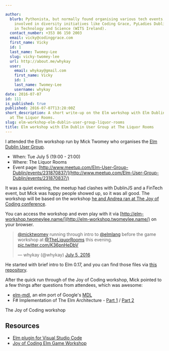 ```yaml
---

author:
  blurb: Pythonista, but normally found organising various tech events, and now heavily
    involved in diversity initiatives like Coding Grace, PyLadies Dublin, and Women
    in Technology and Science (WITS Ireland).
  contact_number: +353 86 150 2003
  email: vicky@codinggrace.com
  first_name: Vicky
  id: 1
  last_name: Twomey-Lee
  slug: vicky-twomey-lee
  url: http://about.me/whykay
  user:
    email: whykay@gmail.com
    first_name: Vicky
    id: 1
    last_name: Twomey-Lee
    username: whykay
date: 2016-07-07
id: 111
is_published: true
published: 2016-07-07T13:28:00Z
short_description: A short write-up on the Elm workshop with Elm Dublin User Group
  at The Liquor Rooms.
slug: elm-workshop-elm-dublin-user-group-liquor-rooms
title: Elm workshop with Elm Dublin User Group at The Liquor Rooms
---
```


I attended the Elm workshop run by Mick Twomey who organises the [Elm Dublin User Group](http://www.meetup.com/Elm-User-Group-Dublin/).

* When: Tue July 5 (19:00 - 21:00)
* Where: The Liquor Rooms
* Event page: [http://www.meetup.com/Elm-User-Group-Dublin/events/231870837/](http://www.meetup.com/Elm-User-Group-Dublin/events/231870837/)

It was a quiet evening, the meetup had clashes with DublinJS and a FinTech event, but Mick was happy people showed up, so it was all good. The workshop will be based on the workshop [he and Andrea ran at The Joy of Coding conference](http://joyofcoding.org/speakers/andrea-magnorsky-michael-twomey.html). 

You can access the workshop and even play with it via [http://elm-workshop.twomeylee.name/](http://elm-workshop.twomeylee.name/) on your browser.

<blockquote class="twitter-tweet" data-lang="en"><p lang="en" dir="ltr"><a href="https://twitter.com/micktwomey">@micktwomey</a> running through intro to <a href="https://twitter.com/elmlang">@elmlang</a> before the game workshop at <a href="https://twitter.com/TheLiquorRooms">@TheLiquorRooms</a> this evening. <a href="https://t.co/K36pnHeDbV">pic.twitter.com/K36pnHeDbV</a></p>&mdash; whykay (@whykay) <a href="https://twitter.com/whykay/status/750401532756197376">July 5, 2016</a></blockquote>
<script async src="//platform.twitter.com/widgets.js" charset="utf-8"></script>

He started with brief intro to Elm 0.17, and you can find those files via [this repository](https://github.com/micktwomey/elm-0.17-dublin-elm-may-2016). 

After the quick run through of the Joy of Coding workshop, Mick pointed to a few things after questions from attendees, which was awesome:

* [elm-mdl](https://debois.github.io/elm-mdl/), an elm port of Google's [MDL](https://getmdl.io/started/)
* F# Implementation of The Elm Architecture - [Part 1](http://anthonylloyd.github.io/blog/2016/06/20/fsharp-elm-part1) / [Part 2](http://anthonylloyd.github.io/blog/2016/07/01/fsharp-elm-part2)

The Joy of Coding workshop
## Resources

* [Elm plugin for Visual Studio Code](https://marketplace.visualstudio.com/items?itemName=sbrink.elm)
* [Joy of Coding Elm Game Workshop](https://github.com/Andrea/JoyOfCoding16-Elm)